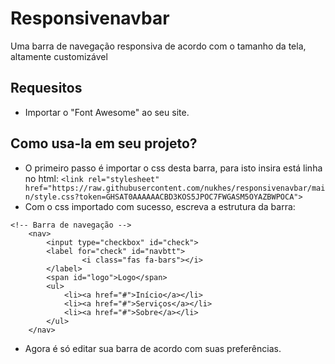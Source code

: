 # Responsivenavbar
Uma barra de navegação responsiva de acordo com o tamanho da tela, altamente customizável

## Requesitos
- Importar o "Font Awesome" ao seu site.

## Como usa-la em seu projeto?
- O primeiro passo é importar o css desta barra, para isto insira está linha no html: 
```<link rel="stylesheet" href="https://raw.githubusercontent.com/nukhes/responsivenavbar/main/style.css?token=GHSAT0AAAAAACBD3KOS5JPOC7FWGASM5OYAZBWPOCA">```
- Com o css importado com sucesso, escreva a estrutura da barra: 
```    
<!-- Barra de navegação -->
    <nav>
        <input type="checkbox" id="check">
        <label for="check" id="navbtt">
                <i class="fas fa-bars"></i>
        </label>
        <span id="logo">Logo</span>
        <ul>
            <li><a href="#">Início</a></li>
            <li><a href="#">Serviços</a></li>
            <li><a href="#">Sobre</a></li>
        </ul>
    </nav>
```
- Agora é só editar sua barra de acordo com suas preferências.
